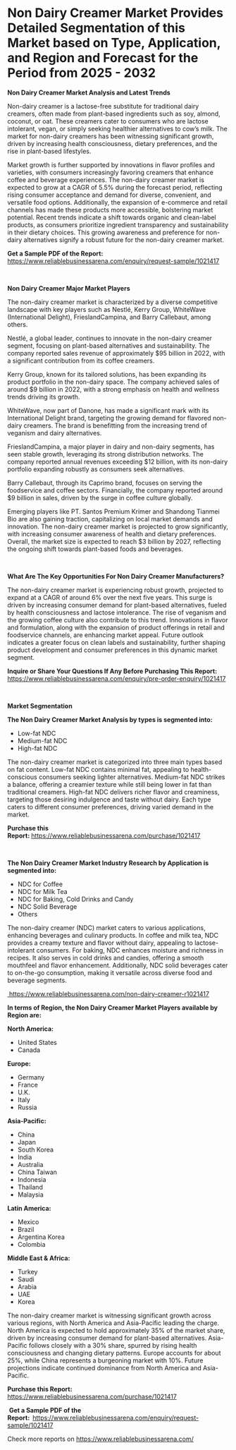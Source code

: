 <p><h1>Non Dairy Creamer Market Provides Detailed Segmentation of this Market based on Type, Application, and Region and Forecast for the Period from 2025 - 2032</h1></p><p><strong>Non Dairy Creamer Market Analysis and Latest Trends</strong></p>
<p><p>Non-dairy creamer is a lactose-free substitute for traditional dairy creamers, often made from plant-based ingredients such as soy, almond, coconut, or oat. These creamers cater to consumers who are lactose intolerant, vegan, or simply seeking healthier alternatives to cow’s milk. The market for non-dairy creamers has been witnessing significant growth, driven by increasing health consciousness, dietary preferences, and the rise in plant-based lifestyles.</p><p>Market growth is further supported by innovations in flavor profiles and varieties, with consumers increasingly favoring creamers that enhance coffee and beverage experiences. The non-dairy creamer market is expected to grow at a CAGR of 5.5% during the forecast period, reflecting rising consumer acceptance and demand for diverse, convenient, and versatile food options. Additionally, the expansion of e-commerce and retail channels has made these products more accessible, bolstering market potential. Recent trends indicate a shift towards organic and clean-label products, as consumers prioritize ingredient transparency and sustainability in their dietary choices. This growing awareness and preference for non-dairy alternatives signify a robust future for the non-dairy creamer market.</p></p>
<p><strong>Get a Sample PDF of the Report:&nbsp;</strong> <a href="https://www.reliablebusinessarena.com/enquiry/request-sample/1021417?utm_campaign=2390&utm_medium=2&utm_source=Github&utm_content=ia&utm_term=14022025&utm_id=non-dairy-creamer">https://www.reliablebusinessarena.com/enquiry/request-sample/1021417</a></p>
<p>&nbsp;</p>
<p><strong>Non Dairy Creamer Major Market Players</strong></p>
<p><p>The non-dairy creamer market is characterized by a diverse competitive landscape with key players such as Nestlé, Kerry Group, WhiteWave (International Delight), FrieslandCampina, and Barry Callebaut, among others.</p><p>Nestlé, a global leader, continues to innovate in the non-dairy creamer segment, focusing on plant-based alternatives and sustainability. The company reported sales revenue of approximately $95 billion in 2022, with a significant contribution from its coffee creamers.</p><p>Kerry Group, known for its tailored solutions, has been expanding its product portfolio in the non-dairy space. The company achieved sales of around $9 billion in 2022, with a strong emphasis on health and wellness trends driving its growth.</p><p>WhiteWave, now part of Danone, has made a significant mark with its International Delight brand, targeting the growing demand for flavored non-dairy creamers. The brand is benefitting from the increasing trend of veganism and dairy alternatives.</p><p>FrieslandCampina, a major player in dairy and non-dairy segments, has seen stable growth, leveraging its strong distribution networks. The company reported annual revenues exceeding $12 billion, with its non-dairy portfolio expanding robustly as consumers seek alternatives.</p><p>Barry Callebaut, through its Caprimo brand, focuses on serving the foodservice and coffee sectors. Financially, the company reported around $9 billion in sales, driven by the surge in coffee culture globally.</p><p>Emerging players like PT. Santos Premium Krimer and Shandong Tianmei Bio are also gaining traction, capitalizing on local market demands and innovation. The non-dairy creamer market is projected to grow significantly, with increasing consumer awareness of health and dietary preferences. Overall, the market size is expected to reach $3 billion by 2027, reflecting the ongoing shift towards plant-based foods and beverages.</p></p>
<p>&nbsp;</p>
<p><strong>What Are The Key Opportunities For Non Dairy Creamer Manufacturers?</strong></p>
<p><p>The non-dairy creamer market is experiencing robust growth, projected to expand at a CAGR of around 6% over the next five years. This surge is driven by increasing consumer demand for plant-based alternatives, fueled by health consciousness and lactose intolerance. The rise of veganism and the growing coffee culture also contribute to this trend. Innovations in flavor and formulation, along with the expansion of product offerings in retail and foodservice channels, are enhancing market appeal. Future outlook indicates a greater focus on clean labels and sustainability, further shaping product development and consumer preferences in this dynamic market segment.</p></p>
<p><strong>Inquire or Share Your Questions If Any Before Purchasing This Report:</strong> <a href="https://www.reliablebusinessarena.com/enquiry/pre-order-enquiry/1021417?utm_campaign=2390&utm_medium=2&utm_source=Github&utm_content=ia&utm_term=14022025&utm_id=non-dairy-creamer">https://www.reliablebusinessarena.com/enquiry/pre-order-enquiry/1021417</a></p>
<p>&nbsp;</p>
<p><strong>Market Segmentation</strong></p>
<p><strong>The Non Dairy Creamer Market Analysis by types is segmented into:</strong></p>
<p><ul><li>Low-fat NDC</li><li>Medium-fat NDC</li><li>High-fat NDC</li></ul></p>
<p><p>The non-dairy creamer market is categorized into three main types based on fat content. Low-fat NDC contains minimal fat, appealing to health-conscious consumers seeking lighter alternatives. Medium-fat NDC strikes a balance, offering a creamier texture while still being lower in fat than traditional creamers. High-fat NDC delivers richer flavor and creaminess, targeting those desiring indulgence and taste without dairy. Each type caters to different consumer preferences, driving varied demand in the market.</p></p>
<p><strong>Purchase this Report:&nbsp;</strong><a href="https://www.reliablebusinessarena.com/purchase/1021417?utm_campaign=2390&utm_medium=2&utm_source=Github&utm_content=ia&utm_term=14022025&utm_id=non-dairy-creamer">https://www.reliablebusinessarena.com/purchase/1021417</a></p>
<p>&nbsp;</p>
<p><strong>The Non Dairy Creamer Market Industry Research by Application is segmented into:</strong></p>
<p><ul><li>NDC for Coffee</li><li>NDC for Milk Tea</li><li>NDC for Baking, Cold Drinks and Candy</li><li>NDC Solid Beverage</li><li>Others</li></ul></p>
<p><p>The non-dairy creamer (NDC) market caters to various applications, enhancing beverages and culinary products. In coffee and milk tea, NDC provides a creamy texture and flavor without dairy, appealing to lactose-intolerant consumers. For baking, NDC enhances moisture and richness in recipes. It also serves in cold drinks and candies, offering a smooth mouthfeel and flavor enhancement. Additionally, NDC solid beverages cater to on-the-go consumption, making it versatile across diverse food and beverage segments.</p></p>
<p><a href="https://www.reliablebusinessarena.com/non-dairy-creamer-r1021417?utm_campaign=2390&utm_medium=2&utm_source=Github&utm_content=ia&utm_term=14022025&utm_id=non-dairy-creamer">&nbsp;https://www.reliablebusinessarena.com/non-dairy-creamer-r1021417</a></p>
<p><strong>In terms of Region, the Non Dairy Creamer Market Players available by Region are:</strong></p>
<p>
    <p> <strong> North America: </strong>
        <ul>
            <li>United States</li>
            <li>Canada</li>
        </ul>
        </p> 
    <p> <strong> Europe: </strong>
        <ul>
            <li>Germany</li>
            <li>France</li>
            <li>U.K.</li>
            <li>Italy</li>
            <li>Russia</li>
        </ul>
        </p> 
    <p> <strong> Asia-Pacific: </strong>
        <ul>
            <li>China</li>
            <li>Japan</li>
            <li>South Korea</li>
            <li>India</li>
            <li>Australia</li>
            <li>China Taiwan</li>
            <li>Indonesia</li>
            <li>Thailand</li>
            <li>Malaysia</li>
        </ul>
        </p> 
    <p> <strong> Latin America: </strong>
        <ul>
            <li>Mexico</li>
            <li>Brazil</li>
            <li>Argentina Korea</li>
            <li>Colombia</li>
        </ul>
        </p> 
    <p> <strong> Middle East & Africa: </strong>
        <ul>
            <li>Turkey</li>
            <li>Saudi</li>
            <li>Arabia</li>
            <li>UAE</li>
            <li>Korea</li>
        </ul>
    </p>
    </p>
<p><p>The non-dairy creamer market is witnessing significant growth across various regions, with North America and Asia-Pacific leading the charge. North America is expected to hold approximately 35% of the market share, driven by increasing consumer demand for plant-based alternatives. Asia-Pacific follows closely with a 30% share, spurred by rising health consciousness and changing dietary patterns. Europe accounts for about 25%, while China represents a burgeoning market with 10%. Future projections indicate continued dominance from North America and Asia-Pacific.</p></p>
<p><strong>Purchase this Report: </strong><a href="https://www.reliablebusinessarena.com/purchase/1021417?utm_campaign=2390&utm_medium=2&utm_source=Github&utm_content=ia&utm_term=14022025&utm_id=non-dairy-creamer">https://www.reliablebusinessarena.com/purchase/1021417</a></p>
<p>&nbsp;<strong>Get a Sample PDF of the Report:&nbsp;&nbsp;</strong><a href="https://www.reliablebusinessarena.com/enquiry/request-sample/1021417?utm_campaign=2390&utm_medium=2&utm_source=Github&utm_content=ia&utm_term=14022025&utm_id=non-dairy-creamer">https://www.reliablebusinessarena.com/enquiry/request-sample/1021417</a></p>
<p><strong></strong></p>
<p>Check more reports on <a href="https://www.reliablebusinessarena.com/?utm_campaign=2390&utm_medium=2&utm_source=Github&utm_content=ia&utm_term=14022025&utm_id=non-dairy-creamer">https://www.reliablebusinessarena.com/</a></p>